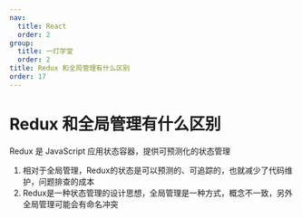 ```yaml
---
nav:
  title: React
  order: 2
group:
  title: 一灯学堂
  order: 2
title: Redux 和全局管理有什么区别
order: 17
---
```


# Redux 和全局管理有什么区别

Redux 是 JavaScript 应用状态容器，提供可预测化的状态管理

1. 相对于全局管理，Redux的状态是可以预测的、可追踪的，也就减少了代码维护，问题排查的成本
2. Redux是一种状态管理的设计思想，全局管理是一种方式，概念不一致，另外全局管理可能会有命名冲突